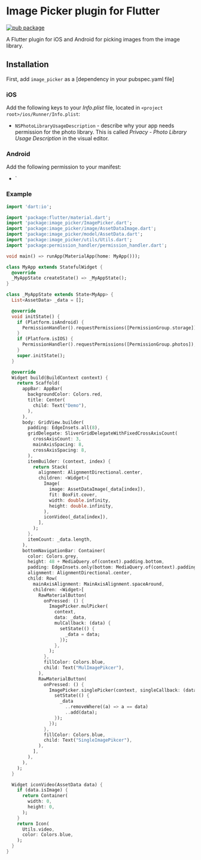 # Image Picker plugin for Flutter

[![pub package](https://img.shields.io/pub/v/image_picker_flutter.svg)](https://pub.dartlang.org/packages/image_picker_flutter)

A Flutter plugin for iOS and Android for picking images from the image library.

## Installation

First, add `image_picker` as a [dependency in your pubspec.yaml file]

### iOS

Add the following keys to your _Info.plist_ file, located in `<project root>/ios/Runner/Info.plist`:

* `NSPhotoLibraryUsageDescription` - describe why your app needs permission for the photo library. This is called _Privacy - Photo Library Usage Description_ in the visual editor.

### Android

Add the following permission to your manifest:

* `<uses-permission android:name="android.permission.READ_EXTERNAL_STORAGE" />

### Example

``` dart
import 'dart:io';

import 'package:flutter/material.dart';
import 'package:image_picker/ImagePicker.dart';
import 'package:image_picker/image/AssetDataImage.dart';
import 'package:image_picker/model/AssetData.dart';
import 'package:image_picker/utils/Utils.dart';
import 'package:permission_handler/permission_handler.dart';

void main() => runApp(MaterialApp(home: MyApp()));

class MyApp extends StatefulWidget {
  @override
  _MyAppState createState() => _MyAppState();
}

class _MyAppState extends State<MyApp> {
  List<AssetData> _data = [];

  @override
  void initState() {
    if (Platform.isAndroid) {
      PermissionHandler().requestPermissions([PermissionGroup.storage]);
    }
    if (Platform.isIOS) {
      PermissionHandler().requestPermissions([PermissionGroup.photos]);
    }
    super.initState();
  }

  @override
  Widget build(BuildContext context) {
    return Scaffold(
      appBar: AppBar(
        backgroundColor: Colors.red,
        title: Center(
          child: Text("Demo"),
        ),
      ),
      body: GridView.builder(
        padding: EdgeInsets.all(8),
        gridDelegate: SliverGridDelegateWithFixedCrossAxisCount(
          crossAxisCount: 3,
          mainAxisSpacing: 8,
          crossAxisSpacing: 8,
        ),
        itemBuilder: (context, index) {
          return Stack(
            alignment: AlignmentDirectional.center,
            children: <Widget>[
              Image(
                image: AssetDataImage(_data[index]),
                fit: BoxFit.cover,
                width: double.infinity,
                height: double.infinity,
              ),
              iconVideo(_data[index]),
            ],
          );
        },
        itemCount: _data.length,
      ),
      bottomNavigationBar: Container(
        color: Colors.grey,
        height: 48 + MediaQuery.of(context).padding.bottom,
        padding: EdgeInsets.only(bottom: MediaQuery.of(context).padding.bottom),
        alignment: AlignmentDirectional.center,
        child: Row(
          mainAxisAlignment: MainAxisAlignment.spaceAround,
          children: <Widget>[
            RawMaterialButton(
              onPressed: () {
                ImagePicker.mulPicker(
                  context,
                  data: _data,
                  mulCallback: (data) {
                    setState(() {
                      _data = data;
                    });
                  },
                );
              },
              fillColor: Colors.blue,
              child: Text("MulImagePikcer"),
            ),
            RawMaterialButton(
              onPressed: () {
                ImagePicker.singlePicker(context, singleCallback: (data) {
                  setState(() {
                    _data
                      ..removeWhere((a) => a == data)
                      ..add(data);
                  });
                });
              },
              fillColor: Colors.blue,
              child: Text("SingleImagePikcer"),
            ),
          ],
        ),
      ),
    );
  }

  Widget iconVideo(AssetData data) {
    if (data.isImage) {
      return Container(
        width: 0,
        height: 0,
      );
    }
    return Icon(
      Utils.video,
      color: Colors.blue,
    );
  }
}

```
